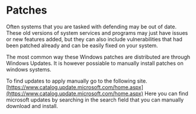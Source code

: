 # Patches

Often systems that you are tasked with defending may be out of date. These old versions of system services and programs may just have issues or new features added, but they can also include vulnerabilities that had been patched already and can be easily fixed on your system.

The most common way these Windows patches are distributed are through Windows Updates. It is however possiable to manually install patches on windows systems.

To find updates to apply manually go to the following site. [https://www.catalog.update.microsoft.com/home.aspx](https://www.catalog.update.microsoft.com/home.aspx) Here you can find microsoft updates by searching in the search field that you can manually download and install.
